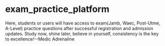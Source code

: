 # exam_practice_platform
Here, students or users will have access to exam(Jamb, Waec, Post-Utme, A-Level) practice questions after successful registration and admission updates. Study now, shine later, believe in yourself, consistency is the key to excellence!--Medic Adrenaline

